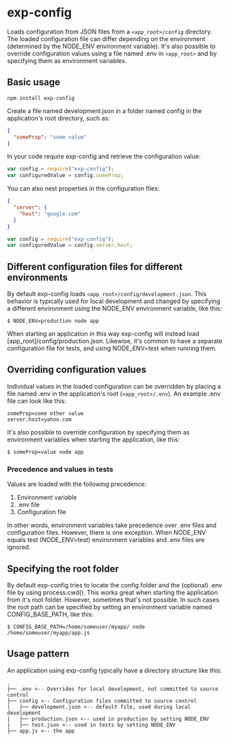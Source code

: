 exp-config
=========

Loads configuration from JSON files from a `<app_root>/config` directory. The loaded configuration file can differ depending on the environment (determined by the NODE_ENV environment variable). It's also possible to override configuration values using a file named .env in `<app_root>` and by specifying them as environment variables.

## Basic usage

```
npm install exp-config
```

Create a file named development.json in a folder named config in the application's root directory, such as:

```json
{
  "someProp": "some value"
}
```

In your code require exp-config and retrieve the configuration value:


```javascript
var config = require("exp-config");
var configuredValue = config.someProp;
```

You can also nest properties in the configuration files:

```json
{
  "server": {
    "host": "google.com"
  }
}
```

```javascript
var config = require("exp-config");
var configuredValue = config.server.host;
```

## Different configuration files for different environments

By default exp-config loads `<app_root>/config/development.json`. This behavior is typically used for local development and changed by specifying a different environment using the NODE_ENV environment variable, like this:

```
$ NODE_ENV=production node app 
```

When starting an application in this way exp-config will instead load [app_root]/config/production.json. Likewise, it's common to have a separate configuration file for tests, and using NODE_ENV=test when running them.

## Overriding configuration values

Individual values in the loaded configuration can be overridden by placing a file named .env in the application's root (`<app_root>/.env`). An example .env file can look like this:

```
someProp=some other value
server.host=yahoo.com
```

It's also possible to override configuration by specifying them as environment variables when starting the application, like this:

```
$ someProp=value node app
```


### Precedence and values in tests

Values are loaded with the following precedence:

1. Environment variable
2. .env file
3. Configuration file

In other words, environment variables take precedence over .env files and configuration files. However, there is one exception. When NODE_ENV equals test (NODE_ENV=test) environment variables and .env files are ignored.

## Specifying the root folder

By default exp-config tries to locate the config folder and the (optional) .env file by using process.cwd(). This works great when starting the application from it's root folder. However, sometimes that's not possible. In such cases the root path can be specified by setting an environment variable named CONFIG_BASE_PATH, like this:

```
$ CONFIG_BASE_PATH=/home/someuser/myapp/ node /home/someuser/myapp/app.js
```

## Usage pattern

An application using exp-config typically have a directory structure like this:

```
.
├── .env <-- Overrides for local development, not committed to source control
├── config <-- Configuration files committed to source control
|   ├── development.json <-- default file, used during local development
|   ├── production.json <-- used in production by setting NODE_ENV
|   ├── test.json <-- used in tests by setting NODE_ENV
├── app.js <-- the app
```
